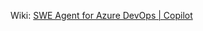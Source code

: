 Wiki: [SWE Agent for Azure DevOps | Copilot](https://eng.ms/docs/cloud-ai-platform/devdiv/one-engineering-system-1es/1es-jacekcz/startrightgitops/copilot/docs)